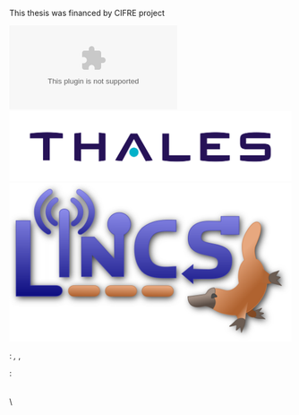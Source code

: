 This thesis was financed by CIFRE project

![image](img/logos/telecom.eps) ![image](img/logos/thales.jpg)
![image](img/logos/lincs_pupuce.png)

: *,* ,  

:\
\
\
\

